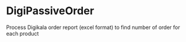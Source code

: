 # DigiPassiveOrder
Process Digikala order report (excel format) to find number of order for each product
